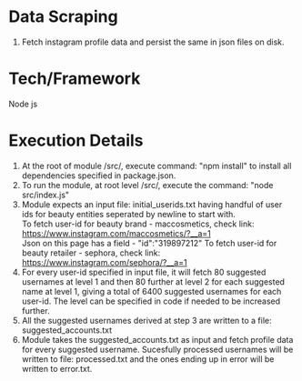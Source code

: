 # Data Scraping
1. Fetch instagram profile data and persist the same in json files on disk.

# Tech/Framework
  Node js

# Execution Details
1. At the root of module /src/, execute command: "npm install" to install all dependencies specified in package.json.
2. To run the module, at root level /src/, execute the command: "node src/index.js"
3. Module expects an input file: initial_userids.txt having handful of user ids for beauty entities seperated by newline to start with.<br>
To fetch user-id for beauty brand - maccosmetics, check link: https://www.instagram.com/maccosmetics/?__a=1<br>
Json on this page has a field - "id":"319897212"
To fetch user-id for beauty retailer - sephora, check link: https://www.instagram.com/sephora/?__a=1
4. For every user-id specified in input file, it will fetch 80 suggested usernames at level 1 and then 80 further at level 2 
for each suggested name at level 1, giving a total of 6400 suggested usernames for each user-id. The level can be specified in code if 
needed to be increased further.
5. All the suggested usernames derived at step 3 are written to a file: suggested_accounts.txt
6. Module takes the suggested_accounts.txt as input and fetch profile data for every suggested username. Sucesfully processed usernames 
will be written to file: processed.txt and the ones ending up in error will be written to error.txt.